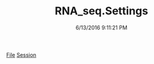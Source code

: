 ﻿---
title: RNA_seq.Settings
date: 6/13/2016 9:11:21 PM
---

[File](T-RNA_seq.Settings.File.html)
[Session](T-RNA_seq.Settings.Session.html)
